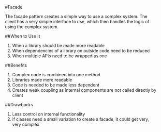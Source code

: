 #Facade

The facade pattern creates a simple way to use a complex system. The client has a very simple
interface to use, which then handles the logic of using the complex system.

##When to Use It

1. When a library should be made more readable
2. When dependencies of a library on outside code need to be reduced
3. When multiple APIs need to be wrapped as one

##Benefits

1. Complex code is combined into one method
2. Libraries made more readable
3. Code is needed to be made less dependent
4. Creates weak coupling as internal components are not called directly by client

##Drawbacks

1. Less control on internal functionality
2. If classes need a small variation to create a facade, it could get very, very complex
